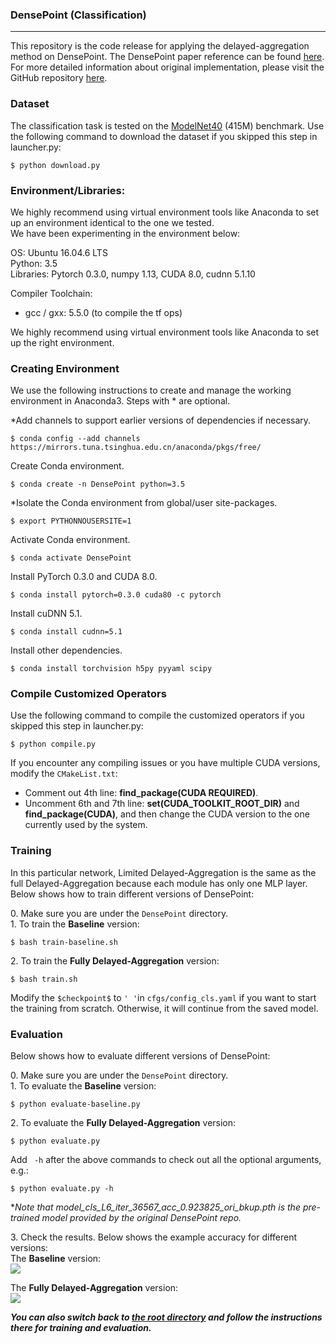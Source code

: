 ### DensePoint (Classification)
------------
This repository is the code release for applying the delayed-aggregation method on DensePoint. The DensePoint paper reference can be found [here](https://arxiv.org/pdf/1909.03669.pdf). 
For more detailed information about original implementation, please visit the GitHub repository [here](https://github.com/Yochengliu/DensePoint).


### Dataset
The classification task is tested on the [ModelNet40](https://shapenet.cs.stanford.edu/media/modelnet40_ply_hdf5_2048.zip) (415M) benchmark.
Use the following command to download the dataset if you skipped this step in launcher.py:
```
$ python download.py
```


### Environment/Libraries:
We highly recommend using virtual environment tools like Anaconda to set up an environment identical to the one we tested. <br>
We have been experimenting in the environment below:

OS: Ubuntu 16.04.6 LTS <br>
Python: 3.5 <br>
Libraries: Pytorch 0.3.0, numpy 1.13, CUDA 8.0, cudnn 5.1.10

Compiler Toolchain:
- gcc / gxx: 5.5.0 (to compile the tf ops)

We highly recommend using virtual environment tools like Anaconda to set up the right environment.


### Creating Environment
We use the following instructions to create and manage the working environment in Anaconda3. Steps with * are optional.

*Add channels to support earlier versions of dependencies if necessary. 
```
$ conda config --add channels https://mirrors.tuna.tsinghua.edu.cn/anaconda/pkgs/free/
```
Create Conda environment.
```
$ conda create -n DensePoint python=3.5
```
*Isolate the Conda environment from global/user site-packages.
```
$ export PYTHONNOUSERSITE=1
```
Activate Conda environment.
```
$ conda activate DensePoint
```
Install PyTorch 0.3.0 and CUDA 8.0.
```
$ conda install pytorch=0.3.0 cuda80 -c pytorch
```
Install cuDNN 5.1.
```
$ conda install cudnn=5.1
```
Install other dependencies.
```
$ conda install torchvision h5py pyyaml scipy
```

### Compile Customized Operators
Use the following command to compile the customized operators if you skipped this step in launcher.py:
```
$ python compile.py
```
If you encounter any compiling issues or you have multiple CUDA versions, modify the `CMakeList.txt`:

-    Comment out 4th line: **find_package(CUDA REQUIRED)**.
-    Uncomment 6th and 7th line: **set(CUDA_TOOLKIT_ROOT_DIR)** and **find_package(CUDA)**, and then change the CUDA version to the one currently used by the system.


### Training
In this particular network, Limited Delayed-Aggregation is the same as the full Delayed-Aggregation because each module has only one MLP layer.
Below shows how to train different versions of DensePoint:

0\. Make sure you are under the ```DensePoint``` directory. <br>
1\. To train the **Baseline** version: <br>
```
$ bash train-baseline.sh
```

2\. To train the **Fully Delayed-Aggregation** version: <br>
```
$ bash train.sh
```

Modify the `$checkpoint$` to `' '`in `cfgs/config_cls.yaml` if you want to start the training from scratch. Otherwise, it will continue from the saved model.


### Evaluation
Below shows how to evaluate different versions of DensePoint:

0\. Make sure you are under the ```DensePoint``` directory. <br>
1\. To evaluate the **Baseline** version: <br>
```
$ python evaluate-baseline.py
```

2\. To evaluate the **Fully Delayed-Aggregation** version: <br>
```
$ python evaluate.py
```

Add ``` -h``` after the above commands to check out all the optional arguments, e.g.: <br>
```
$ python evaluate.py -h
```

**Note that model_cls_L6_iter_36567_acc_0.923825_ori_bkup.pth is the pre-trained model provided by the original DensePoint repo.*

3\. Check the results. Below shows the example accuracy for different versions: <br>
The **Baseline** version: <br>
<img src="https://user-images.githubusercontent.com/18485088/88476732-ca5cf880-cf08-11ea-92bf-d3fc8c02898f.jpg">

The **Fully Delayed-Aggregation** version: <br>
<img src="https://user-images.githubusercontent.com/18485088/88476739-d8ab1480-cf08-11ea-92fd-d2e4fa97df21.jpg">


***You can also switch back to [the root directory](https://github.com/horizon-research/Efficient-Deep-Learning-for-Point-Clouds) and follow the instructions there for training and evaluation.***
